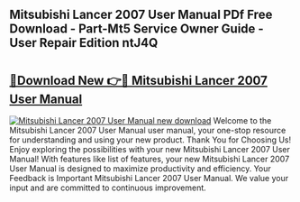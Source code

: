 ## Mitsubishi Lancer 2007 User Manual PDf Free Download - Part-Mt5 Service Owner Guide - User Repair Edition ntJ4Q

# <h2><a href="http://bc84797.oget.top/?id=Mitsubishi+Lancer+2007+User+Manual">🔗Download New 👉🔴 Mitsubishi Lancer 2007 User Manual</a></h2>

[![Mitsubishi Lancer 2007 User Manual new download](https://i.imgur.com/5g1atiW.png)](http://bc84797.oget.top/?id=Mitsubishi+Lancer+2007+User+Manual)
Welcome to the Mitsubishi Lancer 2007 User Manual user manual, your one-stop resource for understanding and using your new product. Thank You for Choosing Us! Enjoy exploring the possibilities with your new Mitsubishi Lancer 2007 User Manual! With features like list of features, your new Mitsubishi Lancer 2007 User Manual is designed to maximize productivity and efficiency. Your Feedback is Important Mitsubishi Lancer 2007 User Manual. We value your input and are committed to continuous improvement.
